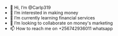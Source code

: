 - 👋 Hi, I’m @Carlp319
- 👀 I’m interested in making money 
- 🌱 I’m currently learning financial services 
- 💞️ I’m looking to collaborate on money's marketing 
- 📫 How to reach me on +256742936011 whatsapp 

<!---
Carlp319/Carlp319 is a ✨ special ✨ repository because its `README.md` (this file) appears on your GitHub profile.
You can click the Preview link to take a look at your changes.
--->
